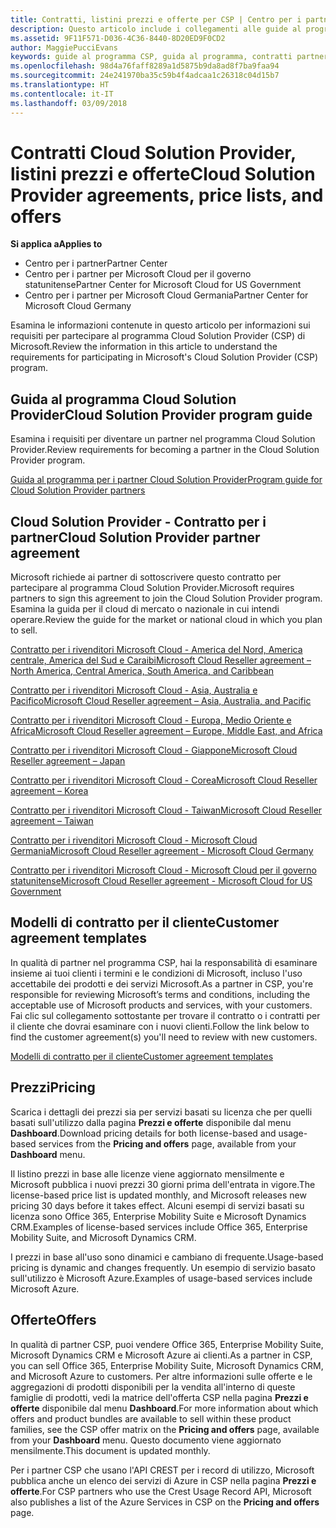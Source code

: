 ```yaml
---
title: Contratti, listini prezzi e offerte per CSP | Centro per i partner
description: Questo articolo include i collegamenti alle guide al programma Cloud Solution Provider, ai contratti per i partner, ai contratti per i clienti, ai listini prezzi e alle offerte.
ms.assetid: 9F11F571-D036-4C36-8440-8D20ED9F0CD2
author: MaggiePucciEvans
keywords: guide al programma CSP, guida al programma, contratti partner, contratto cliente, listini prezzi, offerte
ms.openlocfilehash: 98d4a76faff8289a1d5875b9da8ad8f7ba9faa94
ms.sourcegitcommit: 24e241970ba35c59b4f4adcaa1c26318c04d15b7
ms.translationtype: HT
ms.contentlocale: it-IT
ms.lasthandoff: 03/09/2018
---
```

# <a name="cloud-solution-provider-agreements-price-lists-and-offers"></a><span data-ttu-id="fc885-104">Contratti Cloud Solution Provider, listini prezzi e offerte</span><span class="sxs-lookup"><span data-stu-id="fc885-104">Cloud Solution Provider agreements, price lists, and offers</span></span>

**<span data-ttu-id="fc885-105">Si applica a</span><span class="sxs-lookup"><span data-stu-id="fc885-105">Applies to</span></span>**

-  <span data-ttu-id="fc885-106">Centro per i partner</span><span class="sxs-lookup"><span data-stu-id="fc885-106">Partner Center</span></span>
-  <span data-ttu-id="fc885-107">Centro per i partner per Microsoft Cloud per il governo statunitense</span><span class="sxs-lookup"><span data-stu-id="fc885-107">Partner Center for Microsoft Cloud for US Government</span></span>
-  <span data-ttu-id="fc885-108">Centro per i partner per Microsoft Cloud Germania</span><span class="sxs-lookup"><span data-stu-id="fc885-108">Partner Center for Microsoft Cloud Germany</span></span>


<span data-ttu-id="fc885-109">Esamina le informazioni contenute in questo articolo per informazioni sui requisiti per partecipare al programma Cloud Solution Provider (CSP) di Microsoft.</span><span class="sxs-lookup"><span data-stu-id="fc885-109">Review the information in this article to understand the requirements for participating in Microsoft's Cloud Solution Provider (CSP) program.</span></span> 

## <a href="" id="programguide"></a><span data-ttu-id="fc885-110">Guida al programma Cloud Solution Provider</span><span class="sxs-lookup"><span data-stu-id="fc885-110">Cloud Solution Provider program guide</span></span>


<span data-ttu-id="fc885-111">Esamina i requisiti per diventare un partner nel programma Cloud Solution Provider.</span><span class="sxs-lookup"><span data-stu-id="fc885-111">Review requirements for becoming a partner in the Cloud Solution Provider program.</span></span>

[<span data-ttu-id="fc885-112">Guida al programma per i partner Cloud Solution Provider</span><span class="sxs-lookup"><span data-stu-id="fc885-112">Program guide for Cloud Solution Provider partners</span></span>](http://go.microsoft.com/fwlink/p/?LinkId=617100)

## <a href="" id="partneragreement"></a><span data-ttu-id="fc885-113">Cloud Solution Provider - Contratto per i partner</span><span class="sxs-lookup"><span data-stu-id="fc885-113">Cloud Solution Provider partner agreement</span></span>


<span data-ttu-id="fc885-114">Microsoft richiede ai partner di sottoscrivere questo contratto per partecipare al programma Cloud Solution Provider.</span><span class="sxs-lookup"><span data-stu-id="fc885-114">Microsoft requires partners to sign this agreement to join the Cloud Solution Provider program.</span></span> <span data-ttu-id="fc885-115">Esamina la guida per il cloud di mercato o nazionale in cui intendi operare.</span><span class="sxs-lookup"><span data-stu-id="fc885-115">Review the guide for the market or national cloud in which you plan to sell.</span></span>

[<span data-ttu-id="fc885-116">Contratto per i rivenditori Microsoft Cloud - America del Nord, America centrale, America del Sud e Caraibi</span><span class="sxs-lookup"><span data-stu-id="fc885-116">Microsoft Cloud Reseller agreement – North America, Central America, South America, and Caribbean</span></span>](http://download.microsoft.com/download/2/C/8/2C8CAC17-FCE7-4F51-9556-4D77C7022DF5/MCRA2017_AOC_ENG_Sep20172_CR.pdf)

[<span data-ttu-id="fc885-117">Contratto per i rivenditori Microsoft Cloud - Asia, Australia e Pacifico</span><span class="sxs-lookup"><span data-stu-id="fc885-117">Microsoft Cloud Reseller agreement – Asia, Australia, and Pacific</span></span>](http://download.microsoft.com/download/2/C/8/2C8CAC17-FCE7-4F51-9556-4D77C7022DF5/MCRA2017_APOC_ENG_Sep20172_CR.pdf)

[<span data-ttu-id="fc885-118">Contratto per i rivenditori Microsoft Cloud - Europa, Medio Oriente e Africa</span><span class="sxs-lookup"><span data-stu-id="fc885-118">Microsoft Cloud Reseller agreement – Europe, Middle East, and Africa</span></span>](http://download.microsoft.com/download/2/C/8/2C8CAC17-FCE7-4F51-9556-4D77C7022DF5/MCRA2017_EOC_ENG_Sep20172_CR.pdf)

[<span data-ttu-id="fc885-119">Contratto per i rivenditori Microsoft Cloud - Giappone</span><span class="sxs-lookup"><span data-stu-id="fc885-119">Microsoft Cloud Reseller agreement – Japan</span></span>](http://download.microsoft.com/download/2/C/8/2C8CAC17-FCE7-4F51-9556-4D77C7022DF5/MCRA2017_JPN_ENG_Sep20172_CR.pdf)

[<span data-ttu-id="fc885-120">Contratto per i rivenditori Microsoft Cloud - Corea</span><span class="sxs-lookup"><span data-stu-id="fc885-120">Microsoft Cloud Reseller agreement – Korea</span></span>](http://download.microsoft.com/download/2/C/8/2C8CAC17-FCE7-4F51-9556-4D77C7022DF5/MCRA2017_KOR_ENG_Sep20172_CR.pdf)

[<span data-ttu-id="fc885-121">Contratto per i rivenditori Microsoft Cloud - Taiwan</span><span class="sxs-lookup"><span data-stu-id="fc885-121">Microsoft Cloud Reseller agreement – Taiwan</span></span>](http://download.microsoft.com/download/2/C/8/2C8CAC17-FCE7-4F51-9556-4D77C7022DF5/MCRA2017_TAI_ENG_Sep20172_CR.pdf)

[<span data-ttu-id="fc885-122">Contratto per i rivenditori Microsoft Cloud - Microsoft Cloud Germania</span><span class="sxs-lookup"><span data-stu-id="fc885-122">Microsoft Cloud Reseller agreement - Microsoft Cloud Germany</span></span>](http://download.microsoft.com/download/2/C/8/2C8CAC17-FCE7-4F51-9556-4D77C7022DF5/MCRA2017_EOC_GER_ENG_Sep20172_CR_GermanCloud.pdf)

[<span data-ttu-id="fc885-123">Contratto per i rivenditori Microsoft Cloud - Microsoft Cloud per il governo statunitense</span><span class="sxs-lookup"><span data-stu-id="fc885-123">Microsoft Cloud Reseller agreement - Microsoft Cloud for US Government</span></span>](http://download.microsoft.com/download/2/C/8/2C8CAC17-FCE7-4F51-9556-4D77C7022DF5/MCRA2017_AOC_USGCC_ENG_Sep20172_CR.pdf)

## <a href="" id="customeragreementtemplate"></a><span data-ttu-id="fc885-124">Modelli di contratto per il cliente</span><span class="sxs-lookup"><span data-stu-id="fc885-124">Customer agreement templates</span></span>


<span data-ttu-id="fc885-125">In qualità di partner nel programma CSP, hai la responsabilità di esaminare insieme ai tuoi clienti i termini e le condizioni di Microsoft, incluso l'uso accettabile dei prodotti e dei servizi Microsoft.</span><span class="sxs-lookup"><span data-stu-id="fc885-125">As a partner in CSP, you're responsible for reviewing Microsoft’s terms and conditions, including the acceptable use of Microsoft products and services, with your customers.</span></span> <span data-ttu-id="fc885-126">Fai clic sul collegamento sottostante per trovare il contratto o i contratti per il cliente che dovrai esaminare con i nuovi clienti.</span><span class="sxs-lookup"><span data-stu-id="fc885-126">Follow the link below to find the customer agreement(s) you'll need to review with new customers.</span></span> 

[<span data-ttu-id="fc885-127">Modelli di contratto per il cliente</span><span class="sxs-lookup"><span data-stu-id="fc885-127">Customer agreement templates</span></span>](agreements.md)

## <a name="pricing"></a><span data-ttu-id="fc885-128">Prezzi</span><span class="sxs-lookup"><span data-stu-id="fc885-128">Pricing</span></span>


<span data-ttu-id="fc885-129">Scarica i dettagli dei prezzi sia per servizi basati su licenza che per quelli basati sull'utilizzo dalla pagina **Prezzi e offerte** disponibile dal menu **Dashboard**.</span><span class="sxs-lookup"><span data-stu-id="fc885-129">Download pricing details for both license-based and usage-based services from the **Pricing and offers** page, available from your **Dashboard** menu.</span></span> 

<span data-ttu-id="fc885-130">Il listino prezzi in base alle licenze viene aggiornato mensilmente e Microsoft pubblica i nuovi prezzi 30 giorni prima dell'entrata in vigore.</span><span class="sxs-lookup"><span data-stu-id="fc885-130">The license-based price list is updated monthly, and Microsoft releases new pricing 30 days before it takes effect.</span></span> <span data-ttu-id="fc885-131">Alcuni esempi di servizi basati su licenza sono Office 365, Enterprise Mobility Suite e Microsoft Dynamics CRM.</span><span class="sxs-lookup"><span data-stu-id="fc885-131">Examples of license-based services include Office 365, Enterprise Mobility Suite, and Microsoft Dynamics CRM.</span></span> 

<span data-ttu-id="fc885-132">I prezzi in base all'uso sono dinamici e cambiano di frequente.</span><span class="sxs-lookup"><span data-stu-id="fc885-132">Usage-based pricing is dynamic and changes frequently.</span></span> <span data-ttu-id="fc885-133">Un esempio di servizio basato sull'utilizzo è Microsoft Azure.</span><span class="sxs-lookup"><span data-stu-id="fc885-133">Examples of usage-based services include Microsoft Azure.</span></span>


## <a name="offers"></a><span data-ttu-id="fc885-134">Offerte</span><span class="sxs-lookup"><span data-stu-id="fc885-134">Offers</span></span>


<span data-ttu-id="fc885-135">In qualità di partner CSP, puoi vendere Office 365, Enterprise Mobility Suite, Microsoft Dynamics CRM e Microsoft Azure ai clienti.</span><span class="sxs-lookup"><span data-stu-id="fc885-135">As a partner in CSP, you can sell Office 365, Enterprise Mobility Suite, Microsoft Dynamics CRM, and Microsoft Azure to customers.</span></span> <span data-ttu-id="fc885-136">Per altre informazioni sulle offerte e le aggregazioni di prodotti disponibili per la vendita all'interno di queste famiglie di prodotti, vedi la matrice dell'offerta CSP nella pagina **Prezzi e offerte** disponibile dal menu **Dashboard**.</span><span class="sxs-lookup"><span data-stu-id="fc885-136">For more information about which offers and product bundles are available to sell within these product families, see the CSP offer matrix on the **Pricing and offers** page, available from your **Dashboard** menu.</span></span> <span data-ttu-id="fc885-137">Questo documento viene aggiornato mensilmente.</span><span class="sxs-lookup"><span data-stu-id="fc885-137">This document is updated monthly.</span></span>

<span data-ttu-id="fc885-138">Per i partner CSP che usano l'API CREST per i record di utilizzo, Microsoft pubblica anche un elenco dei servizi di Azure in CSP nella pagina **Prezzi e offerte**.</span><span class="sxs-lookup"><span data-stu-id="fc885-138">For CSP partners who use the Crest Usage Record API, Microsoft also publishes a list of the Azure Services in CSP on the **Pricing and offers** page.</span></span>



